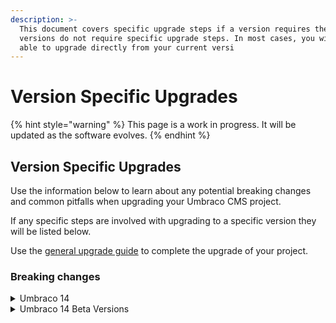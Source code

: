 ```yaml
---
description: >-
  This document covers specific upgrade steps if a version requires them. Most
  versions do not require specific upgrade steps. In most cases, you will be
  able to upgrade directly from your current versi
---
```


# Version Specific Upgrades

{% hint style="warning" %}
This page is a work in progress. It will be updated as the software evolves.
{% endhint %}

## Version Specific Upgrades

Use the information below to learn about any potential breaking changes and common pitfalls when upgrading your Umbraco CMS project.

If any specific steps are involved with upgrading to a specific version they will be listed below.

Use the [general upgrade guide](../) to complete the upgrade of your project.

### Breaking changes

<details>

<summary>Umbraco 14</summary>

Below you can find the list of breaking changes introduced in Umbraco 14 CMS.

* [Angular removed: A new backoffice built with Web Components, Lit, and fueled by the Umbraco UI Library](https://github.com/umbraco/Umbraco.CMS.Backoffice)
* Icons in the new backoffice are based on [Lucide](https://lucide.dev/icons/).
* [Full TypeScript support for the Backoffice and all its APIs through a public npm package](https://www.myget.org/feed/umbracoprereleases/package/npm/@umbraco-cms/backoffice)
* A [management API](../../../../reference/management-api/)documentation in Swagger - replacement for Controllers that were not restful
* [Migration from Newtonsoft.Json to the System.Text.Json which removes Nested Content and Grid value converter and so on](https://github.com/umbraco/Umbraco-CMS/pull/15728)
* Nested Content and Grid Layout have been removed
* [Legacy media picker has been removed](https://github.com/umbraco/Umbraco-CMS/pull/15835)
* [Macros and Partial View Macros have been removed](https://github.com/umbraco/Announcements/issues/14). Use partial views and/or blocks in the Rich Text Editor.
* XPath has been removed. An alternative is using the Dynamic Roots in the Multinode Treepicker and for ContentXPath the alternative is [IContentLastChanceFinder](../../../../tutorials/custom-error-page.md).
* [package-manifest is now umbraco.package.json](../../../../extending-backoffice/package-manifest.md)
* [Smidge has been removed from default installation](https://github.com/umbraco/Umbraco-CMS/pull/15788). Can be manually installed if needed.
* New login screen
* **Light, Dark or Contract Mode** option has been added in the backoffice. You can choose your preffered mode from your profile information.
* [UI Library and UI API](../../../../extending-backoffice/ui-library.md) external documentations.

**In-depth and further breaking changes for v14 can be found on the** [**CMS Github**](https://github.com/umbraco/Umbraco-CMS/pulls?q=is%3Apr+base%3Av14%2Fdev+label%3Acategory%2Fbreaking) **repository.**

</details>

<details>

<summary>Umbraco 14 Beta Versions</summary>

Below you can find the list of breaking changes introduced in Umbraco 14 Beta release versions.

[**Beta 1**](https://github.com/umbraco/Umbraco.CMS.Backoffice/releases/tag/v14.0.0-beta001)\
Official release of Beta, 6th March 2023.

[**Beta 2**](https://github.com/umbraco/Umbraco.CMS.Backoffice/releases/tag/v14.0.0-beta002)

There are a few breaking changes since **Beta 1**. Most of the changes concern property editors and getting them to work with migrations as well as new values.

* [#1408](https://github.com/umbraco/Umbraco.CMS.Backoffice/pull/1408) - Refactor: Workspace Collection Condition (plus new Context token)
* [#1423](https://github.com/umbraco/Umbraco.CMS.Backoffice/pull/1423) - Feature/individual publication modals
* [#1439](https://github.com/umbraco/Umbraco.CMS.Backoffice/pull/1439) - rename selectedIds + Corrections for Lit warnings

Management API Breaking Changes

* [#15892](https://github.com/umbraco/Umbraco-CMS/pull/15892) - Revoke previous sessions when AllowConcurrentLogins is false
* [#15890](https://github.com/umbraco/Umbraco-CMS/pull/15890) - Extend IContentEntitySlim
* [#15891](https://github.com/umbraco/Umbraco-CMS/pull/15891) - Remove Keep Alive Job
* [#15887](https://github.com/umbraco/Umbraco-CMS/pull/15887) - Workaround for failing entity tree children
* [#15862](https://github.com/umbraco/Umbraco-CMS/pull/15862) - Removed “type” from tree item response models
* [#15856](https://github.com/umbraco/Umbraco-CMS/pull/15856) - Remove duplicate pagination helper

**In-depth previous, further and other changes for v14 beta versions can be found on the Release Notes on the** [**Umbraco.CMS.Backoffice**](https://github.com/umbraco/Umbraco.CMS.Backoffice/releases)**repository.**

</details>
